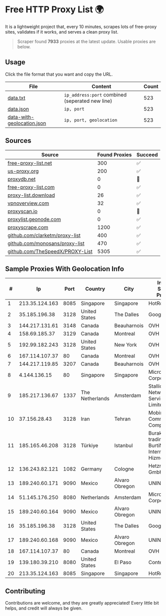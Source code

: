 
# Free HTTP Proxy List 🌍

It is a lightweight project that, every 10 minutes, scrapes lots of free-proxy sites, validates if it works, and serves a clean proxy list.


> Scraper found **7933** proxies at the latest update. Usable proxies are below.

## Usage

Click the file format that you want and copy the URL.


|File|Content|Count|
|----|-------|-----|
|[data.txt](https://raw.githubusercontent.com/themiralay/Proxy-List-World/master/data.txt)|`ip_address:port` combined (seperated new line)|523|
|[data.json](https://raw.githubusercontent.com/themiralay/Proxy-List-World/master/data.json)|`ip, port`|523|
|[data-with-geolocation.json](https://raw.githubusercontent.com/themiralay/Proxy-List-World/master/data-with-geolocation.json)|`ip, port, geolocation`|523|

## Sources

|Source|Found Proxies|Succeed|
|------|-------------|-------|
|[free-proxy-list.net](https://free-proxy-list.net)|300|✅|
|[us-proxy.org](https://www.us-proxy.org)|200|✅|
|[proxydb.net](http://proxydb.net)|0|🚫|
|[free-proxy-list.com](https://free-proxy-list.com/?page=&port=&type%5B%5D=http&type%5B%5D=https&up_time=0&search=Search)|0|✅|
|[proxy-list.download](https://www.proxy-list.download/HTTP)|26|✅|
|[vpnoverview.com](https://vpnoverview.com/privacy/anonymous-browsing/free-proxy-servers)|32|✅|
|[proxyscan.io](https://www.proxyscan.io)|0|🚫|
|[proxylist.geonode.com](https://proxylist.geonode.com/api/proxy-list?limit=300&page=1&sort_by=lastChecked&sort_type=desc&protocols=http,https)|0|✅|
|[proxyscrape.com](https://api.proxyscrape.com/v2/?request=displayproxies&protocol=http&timeout=10000&country=all&ssl=all&anonymity=all)|1200|✅|
|[github.com/clarketm/proxy-list](https://raw.githubusercontent.com/clarketm/proxy-list/master/proxy-list-raw.txt)|400|✅|
|[github.com/monosans/proxy-list](https://raw.githubusercontent.com/monosans/proxy-list/main/proxies/http.txt)|470|✅|
|[github.com/TheSpeedX/PROXY-List](https://raw.githubusercontent.com/TheSpeedX/PROXY-List/master/http.txt)|5305|✅|


## Sample Proxies With Geolocation Info

|#|Ip|Port|Country|City|Internet Service Provider|
|-|--|----|-------|----|-------------------------|
|1|213.35.124.163|8085|Singapore|Singapore|HotRoute|
|2|35.185.196.38|3128|United States|The Dalles|Google LLC|
|3|144.217.131.61|3148|Canada|Beauharnois|OVH Hosting|
|4|158.69.185.37|3129|Canada|Montreal|OVH SAS|
|5|192.99.182.243|3128|United States|New York|OVH Hosting|
|6|167.114.107.37|80|Canada|Montreal|OVH SAS|
|7|144.217.119.85|3207|Canada|Beauharnois|OVH Hosting|
|8|4.144.136.15|80|Singapore|Singapore|Microsoft Corporation|
|9|185.217.136.67|1337|The Netherlands|Amsterdam|Stallion Network Services Limited|
|10|37.156.28.43|3128|Iran|Tehran|Mobin Net Communication Company|
|11|185.165.46.208|3128|Türkiye|Istanbul|Burak Buylu trading as BurtiNET Internet Hizmetleri|
|12|136.243.82.121|1082|Germany|Cologne|Hetzner Online GmbH|
|13|189.240.60.171|9090|Mexico|Alvaro Obregon|UNINET|
|14|51.145.176.250|8080|Netherlands|Amsterdam|Microsoft Corporation|
|15|189.240.60.164|9090|Mexico|Alvaro Obregon|UNINET|
|16|35.185.196.38|3128|United States|The Dalles|Google LLC|
|17|189.240.60.168|9090|Mexico|Alvaro Obregon|UNINET|
|18|167.114.107.37|80|Canada|Montreal|OVH SAS|
|19|139.180.39.210|8080|United States|El Paso|Conterra|
|20|213.35.124.163|8085|Singapore|Singapore|HotRoute|



## Contributing

Contributions are welcome, and they are greatly appreciated! Every
little bit helps, and credit will always be given.

